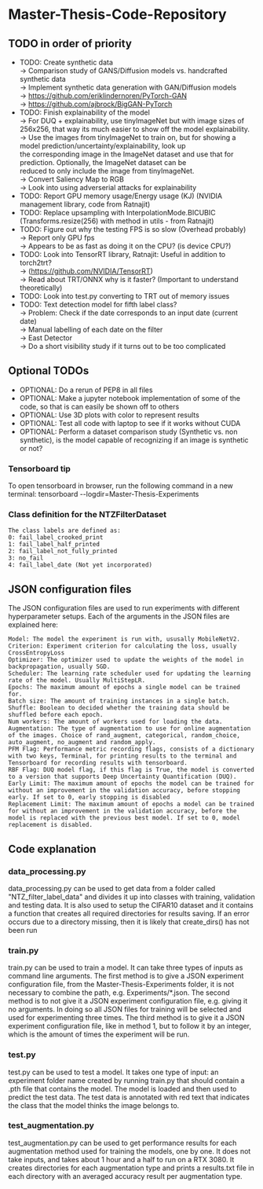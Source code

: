 # Master-Thesis-Code-Repository

## TODO in order of priority
* TODO: Create synthetic data  
      -> Comparison study of GANS/Diffusion models vs. handcrafted synthetic data  
            -> Implement synthetic data generation with GAN/Diffusion models  
            -> https://github.com/eriklindernoren/PyTorch-GAN  
            -> https://github.com/ajbrock/BigGAN-PyTorch  
* TODO: Finish explainability of the model  
      -> For DUQ + explainability, use tinyImageNet but with image sizes of 256x256, that way its much easier to show off the model explainability.  
            -> Use the images from tinyImageNet to train on, but for showing a model prediction/uncertainty/explainability, look up  
               the corresponding image in the ImageNet dataset and use that for prediction. Optionally, the ImageNet dataset can be  
               reduced to only include the image from tinyImageNet.  
      -> Convert Saliency Map to RGB  
      -> Look into using adverserial attacks for explainability   
* TODO: Report GPU memory usage/Energy usage (KJ) (NVIDIA management library, code from Ratnajit)  
* TODO: Replace upsampling with InterpolationMode.BICUBIC (Transforms.resize(256) with method in utils - from Ratnajit)         
* TODO: Figure out why the testing FPS is so slow (Overhead probably)  
      -> Report only GPU fps  
      -> Appears to be as fast as doing it on the CPU? (is device CPU?)  
* TODO: Look into TensorRT library, Ratnajit: Useful in addition to torch2trt?  
      -> (https://github.com/NVIDIA/TensorRT)  
      -> Read about TRT/ONNX why is it faster? (Important to understand theoretically)  
* TODO: Look into test.py converting to TRT out of memory issues   
* TODO: Text detection model for fifth label class?  
      -> Problem: Check if the date corresponds to an input date (current date)  
      -> Manual labelling of each date on the filter  
      -> East Detector  
      -> Do a short visibility study if it turns out to be too complicated  

## Optional TODOs
* OPTIONAL: Do a rerun of PEP8 in all files  
* OPTIONAL: Make a jupyter notebook implementation of some of the code, so that is can easily be shown off to others  
* OPTIONAL: Use 3D plots with color to represent results     
* OPTIONAL: Test all code with laptop to see if it works without CUDA  
* OPTIONAL: Perform a dataset comparison study (Synthetic vs. non synthetic), is the model capable of recognizing if an image is synthetic or not?  

### Tensorboard tip

To open tensorboard in browser, run the following command in a new terminal: tensorboard --logdir=Master-Thesis-Experiments

### Class definition for the NTZFilterDataset

    The class labels are defined as:
    0: fail_label_crooked_print
    1: fail_label_half_printed
    2: fail_label_not_fully_printed
    3: no_fail
    4: fail_label_date (Not yet incorporated)

## JSON configuration files

The JSON configuration files are used to run experiments with different hyperparameter setups. Each of the arguments in the JSON files are explained here:

    Model: The model the experiment is run with, ususally MobileNetV2.
    Criterion: Experiment criterion for calculating the loss, usually CrossEntropyLoss
    Optimizer: The optimizer used to update the weights of the model in backpropagation, usually SGD.
    Scheduler: The learning rate scheduler used for updating the learning rate of the model. Usually MultiStepLR.
    Epochs: The maximum amount of epochs a single model can be trained for.
    Batch size: The amount of training instances in a single batch.
    Shuffle: Boolean to decided whether the training data should be shuffled before each epoch.
    Num workers: The amount of workers used for loading the data.
    Augmentation: The type of augmentation to use for online augmentation of the images. Choice of rand_augment, categorical, random_choice, auto_augment, no_augment and random_apply.
    PFM Flag: Performance metric recording flags, consists of a dictionary with two keys, Terminal, for printing results to the terminal and Tensorboard for recording results with tensorboard.
    RBF Flag: DUQ model flag, if this flag is True, the model is converted to a version that supports Deep Uncertainty Quantification (DUQ).
    Early Limit: The maximum amount of epochs the model can be trained for without an improvement in the validation accuracy, before stopping early. If set to 0, early stopping is disabled
    Replacement Limit: The maximum amount of epochs a model can be trained for without an improvement in the validation accuracy, before the model is replaced with the previous best model. If set to 0, model replacement is disabled.

## Code explanation

### data_processing.py

data_processing.py can be used to get data from a folder called "NTZ_filter_label_data" and divides it up into classes with training, validation and testing data. It is also used to setup the CIFAR10 dataset and it contains a function that creates all required directories for results saving. If an error occurs due to a directory missing, then it is likely that create_dirs() has not been run

### train.py

train.py can be used to train a model. It can take three types of inputs as command line arguments. The first method is to give a JSON experiment configuration file, from the Master-Thesis-Experiments folder, it is not necessary to combine the path, e.g. Experiments/*.json. The second method is to not give it a JSON experiment configuration file, e.g. giving it no arguments. In doing so all JSON files for training will be selected and used for experimenting three times. The third method is to give it a JSON experiment configuration file, like in method 1, but to follow it by an integer, which is the amount of times the experiment will be run.

### test.py

test.py can be used to test a model. It takes one type of input: an experiment folder name created by running train.py that should contain a .pth file that contains the model. The model is loaded and then used to predict the test data. The test data is annotated with red text that indicates the class that the model thinks the image belongs to.

### test_augmentation.py

test_augmentation.py can be used to get performance results for each augmentation method used for training the models, one by one. It does not take inputs, and takes about 1 hour and a half to run on a RTX 3080. It creates directories for each augmentation type and prints a results.txt file in each directory with an averaged accuracy result per augmentation type.